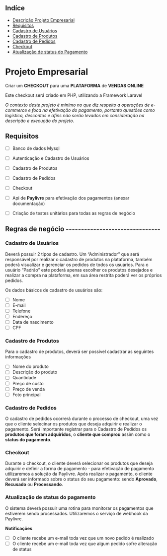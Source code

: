 ## Indíce

-   [Descrição Projeto Empresarial](#projeto-empresarial)
-   [Requisitos](#requisitos)
-   [Cadastro de Usuários](#cadastro-de-usuários)
-   [Cadastro de Produtos](#cadastro-de-produtos)
-   [Cadastro de Pedidos](#cadastro-de-pedidos)
-   [Checkout](#checkout)
-   [Atualização de status do Pagamento](#atualização-de-status-do-pagamento)

# Projeto Empresarial

Criar um **CHECKOUT** para uma **PLATAFORMA** de **VENDAS ONLINE**

Este checkout será criado em PHP, utilizando a Framework Laravel

_O contexto deste projeto é mínimo no que diz respeito a operações de e-commerce e foca na efetivação do pagamento, portanto questões como logística, descontos e afins não serão levados em consideração na descrição e execução do projeto._

## Requisitos

-   [ ] Banco de dados Mysql

-   [ ] Autenticação e Cadastro de Usuários
-   [ ] Cadastro de Produtos
-   [ ] Cadastro de Pedidos
-   [ ] Checkout
-   [ ] Api de **Paylivre** para efetivação dos pagamentos (anexar documentação)
-   [ ] Criação de testes unitários para todas as regras de negócio

## Regras de negócio -------------------------------

### Cadastro de Usuários

Deverá possuir 2 tipos de cadastro. Um “Administrador” que será responsável por realizar o cadastro de produtos na plataforma, também poderá visualizar e gerenciar os pedidos de todos os usuários. Para o usuário “Padrão” este poderá apenas escolher os produtos desejados e realizar a compra na plataforma, em sua área restrita poderá ver os próprios pedidos.

Os dados básicos de cadastro de usuários são:

-   [ ] Nome
-   [ ] E-mail
-   [ ] Telefone
-   [ ] Endereço
-   [ ] Data de nascimento
-   [ ] CPF

### Cadastro de Produtos

Para o cadastro de produtos, deverá ser possível cadastrar as seguintes informações

-   [ ] Nome do produto
-   [ ] Descrição do produto
-   [ ] Quantidade
-   [ ] Preço de custo
-   [ ] Preço de venda
-   [ ] Foto principal

### Cadastro de Pedidos

O cadastro de pedidos ocorrerá durante o processo de checkout, uma vez que o cliente selecinar os produtos que deseja adquirir e realizar o pagamento. Será importante registrar para o Cadastro de Pedidos os **produtos que foram adquiridos**, o **cliente que comprou** assim como o **status do pagamento**.

### Checkout

Durante o checkout, o cliente deverá selecionar os produtos que deseja adquirir e definir a forma de pagamento - para efetivação de pagamento utilizaremos a solução da Paylivre. Após realizar o pagamento, o cliente deverá ser informado sobre o status do seu pagamento: sendo **Aprovado**, **Recusado** ou **Processando**.

### Atualização de status do pagamento

O sistema deverá possuir uma rotina para monitorar os pagamentos que estiverem sendo processados. Utilizaremos o serviço de webhook da Paylivre.

**Notificações**

-   [ ] O cliente recebe um e-mail toda vez que um novo pedido é realizado
-   [ ] O cliente recebe um e-mail toda vez que algum pedido sofre alteração de status
